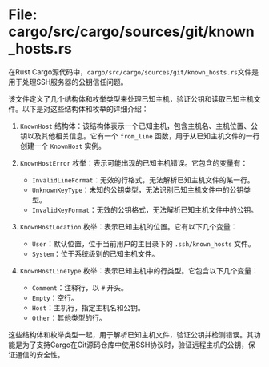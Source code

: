 # File: cargo/src/cargo/sources/git/known_hosts.rs

在Rust Cargo源代码中，`cargo/src/cargo/sources/git/known_hosts.rs`文件是用于处理SSH服务器的公钥信任问题。

该文件定义了几个结构体和枚举类型来处理已知主机，验证公钥和读取已知主机文件。以下是对这些结构体和枚举的详细介绍：

1. `KnownHost` 结构体：该结构体表示一个已知主机，包含主机名、主机位置、公钥以及其他相关信息。它有一个 `from_line` 函数，用于从已知主机文件的一行创建一个 `KnownHost` 实例。

2. `KnownHostError` 枚举：表示可能出现的已知主机错误。它包含的变量有：
   - `InvalidLineFormat`：无效的行格式，无法解析已知主机文件的某一行。
   - `UnknownKeyType`：未知的公钥类型，无法识别已知主机文件中的公钥类型。
   - `InvalidKeyFormat`：无效的公钥格式，无法解析已知主机文件中的公钥。

3. `KnownHostLocation` 枚举：表示已知主机的位置。它有以下几个变量：
   - `User`：默认位置，位于当前用户的主目录下的 `.ssh/known_hosts` 文件。
   - `System`：位于系统级别的已知主机文件。

4. `KnownHostLineType` 枚举：表示已知主机中的行类型。它包含以下几个变量：
   - `Comment`：注释行，以 `#` 开头。
   - `Empty`：空行。
   - `Host`：主机行，指定主机名和公钥。
   - `Other`：其他类型的行。

这些结构体和枚举类型一起，用于解析已知主机文件，验证公钥并检测错误。其功能是为了支持Cargo在Git源码仓库中使用SSH协议时，验证远程主机的公钥，保证通信的安全性。

